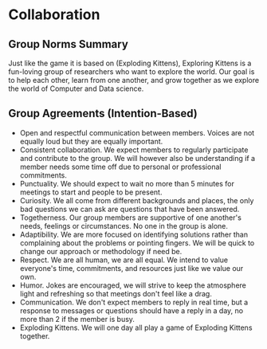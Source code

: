 # Collaboration

## Group Norms Summary

Just like the game it is based on (Exploding Kittens), Exploring Kittens
is a fun-loving group of researchers who want to explore the world.
Our goal is to help each other, learn from one another, and grow together
as we explore the world of Computer and Data science.

## Group Agreements (Intention-Based)

- Open and respectful communication between members. Voices are not equally
loud but they are equally important.
- Consistent collaboration. We expect members to regularly participate and
contribute to the group.
We will however also be understanding if a member
needs some time off due to personal or professional commitments.
- Punctuality. We should expect to wait no more than 5 minutes for meetings
to start and people to be present.
- Curiosity. We all come from different backgrounds and places,
the only bad questions we can ask are questions that have been answered.
- Togetherness. Our group members are supportive of one another's needs, feelings
or circumstances. No one in the group is alone.
- Adaptibility. We are more focused on identifying solutions rather than
complaining about the problems or pointing fingers. We will be quick to change
our approach or methodology if need be.
- Respect. We are all human, we are all equal. We intend to value everyone's
time, commitments, and resources just like we value our own.
- Humor. Jokes are encouraged, we will strive to keep the atmosphere light
and refreshing so that meetings don't feel like a drag.
- Communication. We don't expect members to reply in real time, but
a response to messages or questions should have a reply in a day,
no more than 2 if the member is busy.
- Exploding Kittens. We will one day all play a game of Exploding Kittens
together.
